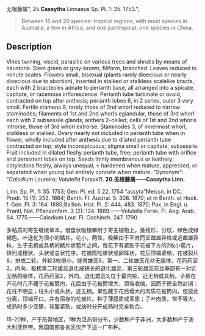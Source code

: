 无根藤属",
25.**Cassytha** Linnaeus Sp. Pl. 1: 35. 1753.",

> Between 15 and 20 species: tropical regions, with most species in Australia, a few in Africa, and one pantropical; one species in China.

## Description
Vines twining, viscid, parasitic on various trees and shrubs by means of haustoria. Stem green or gray-brown, filiform, branched. Leaves reduced to minute scales. Flowers small, bisexual (plants rarely dioecious or nearly dioecious due to abortion), inserted in stalked or stalkless scalelike bracts, each with 2 bracteoles adnate to perianth base, all arranged into a spicate, capitate, or racemose inflorescence. Perianth tube turbinate or ovoid, contracted on top after anthesis; perianth lobes 6, in 2 series, outer 3 very small. Fertile stamens 9, rarely those of 2nd whorl reduced to narrow staminodes; filaments of 1st and 2nd whorls eglandular, those of 3rd whorl each with 2 subsessile glands; anthers 2-celled; cells of 1st and 2nd whorls introrse, those of 3rd whorl extrorse. Staminodes 3, of innermost whorl, stalkless or stalked. Ovary nearly not included in perianth tube when in flower, wholly included after anthesis due to dilated perianth tube contracted on top; style inconspicuous; stigma small or capitate, subsessile. Fruit included in dilated fleshy perianth tube, free; perianth tube with orifice and persistent lobes on top. Seeds thinly membranous or leathery; cotyledons fleshy, always unequal, ± hardened when mature, appressed, or separated when young but entirely connate when mature.
  "Synonym": "*Calodium* Loureiro; *Volutella* Forssk?l.
**20.无根藤属——Cassytha Linn.**

Linn. Sp. Pl. 1: 35. 1753; Gen. Pl. ed. 5 22. 1754 “assyta”Meissn. in DC. Prodr. 15 (1): 252. 1864; Benth. Fl. Austral. 5: 308. 1870; et in Benth. et Hook. f. Gen. Pl. 3: 164. 1880;Baillon. Hist. Pl. 2: 444, 483. 1870; Pax, in Engl. u. Prantl, Nat. Pflanzenfam. 3 (2): 124. 1889.——Volutella Forsk. Fl. Aeg. Arab. 84. 1775.——Calodium Lour. Fl. Cochinch. 247. 1790.

多粘质的寄生缠绕草本，借盘状吸根攀附于寄主植物上。茎线形，分枝，绿色或绿褐色。叶退化为很小的鳞片。花小，两性，极稀由于不育而呈雌雄异株或近雌雄异株，生于无柄或具柄的鳞片状苞片之间，每花下有紧贴于花被下方的2枚小苞片，排列成穗状、头状或总状花序。花被筒陀螺状或卵珠状，花后顶端紧缩，花被裂片6，排成二轮，外轮3枚很小。能育雄蕊9，第一、二轮雄蕊花丝无腺体，花药药室2，内向，极稀第二轮雄蕊退化成狭长的退化雄蕊，第三轮雄蕊花丝基部有一对近无柄的腺体，花药药室2，外向。退化雄蕊3,位于最内轮，近无柄或具柄。子房在开花时几不藏于花被筒内，花后由于花被筒增大，顶端收缩，因而子房全然封闭；花柱不明显；柱头小或头状，近无柄。果包藏于花后增大的肉质花被筒内，但彼此分离，顶端开口，并有宿存的花被片。种子薄膜质或革质；子叶肉质，常不等大，成熟时多少变硬，背腹紧贴，或幼时分开成熟时完全粘合。

15-20种，产于热带地区，1种为泛热带分布，少数种产于非洲，大多数种产于澳大利亚热带。我国南部各省区仅产下述一广布种。
